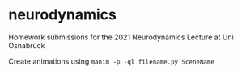 # neurodynamics
Homework submissions for the 2021 Neurodynamics Lecture at Uni Osnabrück

Create animations using `manim -p -ql filename.py SceneName`